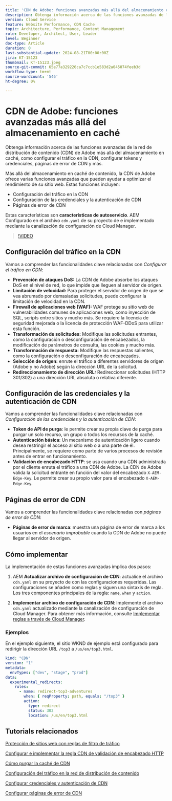 ```yaml
---
title: 'CDN de Adobe: funciones avanzadas más allá del almacenamiento en caché'
description: Obtenga información acerca de las funciones avanzadas de la CDN de Adobe más allá del almacenamiento en caché, como configurar el tráfico en la CDN, configurar tokens y credenciales, páginas de error de CDN y más.
version: Cloud Service
feature: Website Performance, CDN Cache
topic: Architecture, Performance, Content Management
role: Developer, Architect, User, Leader
level: Beginner
doc-type: Article
duration: 0
last-substantial-update: 2024-08-21T00:00:00Z
jira: KT-15123
thumbnail: KT-15123.jpeg
source-git-commit: 65e77a329226ca7c7ccb1e583d2a045074feeb3d
workflow-type: tm+mt
source-wordcount: '546'
ht-degree: 0%

---
```



# CDN de Adobe: funciones avanzadas más allá del almacenamiento en caché

Obtenga información acerca de las funciones avanzadas de la red de distribución de contenido (CDN) de Adobe más allá del almacenamiento en caché, como configurar el tráfico en la CDN, configurar tokens y credenciales, páginas de error de CDN y más.

Más allá del almacenamiento en caché de contenido, la CDN de Adobe ofrece varias funciones avanzadas que pueden ayudar a optimizar el rendimiento de su sitio web. Estas funciones incluyen:

- Configuración del tráfico en la CDN
- Configuración de las credenciales y la autenticación de CDN
- Páginas de error de CDN

Estas características son **características de autoservicio**. AEM Configurado en el archivo `cdn.yaml` de su proyecto de e implementado mediante la canalización de configuración de Cloud Manager.

>[!VIDEO](https://video.tv.adobe.com/v/3433104?quality=12&learn=on)

## Configuración del tráfico en la CDN

Vamos a comprender las funcionalidades clave relacionadas con _Configurar el tráfico en CDN_:

- **Prevención de ataques DoS:** La CDN de Adobe absorbe los ataques DoS en el nivel de red, lo que impide que lleguen al servidor de origen.
- **Limitación de velocidad:** Para proteger el servidor de origen de que se vea abrumado por demasiadas solicitudes, puede configurar la limitación de velocidad en la CDN.
- **Firewall de aplicaciones web (WAF):** WAF protege su sitio web de vulnerabilidades comunes de aplicaciones web, como inyección de SQL, scripts entre sitios y mucho más. Se requiere la licencia de seguridad mejorada o la licencia de protección WAF-DDoS para utilizar esta función.
- **Transformación de solicitudes:** Modifique las solicitudes entrantes, como la configuración o desconfiguración de encabezados, la modificación de parámetros de consulta, las cookies y mucho más.
- **Transformación de respuesta:** Modifique las respuestas salientes, como la configuración o desconfiguración de encabezados.
- **Selección de origen:** enrute el tráfico a diferentes servidores de origen (Adobe y no Adobe) según la dirección URL de la solicitud.
- **Redireccionamiento de dirección URL:** Redireccionar solicitudes (HTTP 301/302) a una dirección URL absoluta o relativa diferente.

## Configuración de las credenciales y la autenticación de CDN

Vamos a comprender las funcionalidades clave relacionadas con _Configuración de las credenciales y la autenticación de CDN_:

- **Token de API de purga**: le permite crear su propia clave de purga para purgar un solo recurso, un grupo o todos los recursos de la caché.
- **Autenticación básica**: Un mecanismo de autenticación ligero cuando desea restringir el acceso al sitio web o a una parte de él. Principalmente, se requiere como parte de varios procesos de revisión antes de entrar en funcionamiento.
- **Validación de encabezado HTTP**: se usa cuando una CDN administrada por el cliente enruta el tráfico a una CDN de Adobe. La CDN de Adobe valida la solicitud entrante en función del valor del encabezado `X-AEM-Edge-Key`. Le permite crear su propio valor para el encabezado `X-AEM-Edge-Key`.

## Páginas de error de CDN

Vamos a comprender las funcionalidades clave relacionadas con _páginas de error de CDN_:

- **Páginas de error de marca**: muestra una página de error de marca a los usuarios en el _escenario improbable_ cuando la CDN de Adobe no puede llegar al servidor de origen.

## Cómo implementar

La implementación de estas funciones avanzadas implica dos pasos:

1. AEM **Actualizar archivo de configuración de CDN**: actualice el archivo `cdn.yaml` en su proyecto de con las configuraciones requeridas. Las configuraciones se añaden como reglas y siguen una sintaxis de regla. Los tres componentes principales de la regla: `name`, `when` y `action`.

2. **Implementar archivo de configuración de CDN**: Implemente el archivo `cdn.yaml` actualizado mediante la canalización de configuración de Cloud Manager. Para obtener más información, consulte [Implementar reglas a través de Cloud Manager](https://experienceleague.adobe.com/en/docs/experience-manager-learn/cloud-service/security/traffic-filter-and-waf-rules/how-to-setup#deploy-rules-through-cloud-manager).

### Ejemplos

En el ejemplo siguiente, el sitio WKND de ejemplo está configurado para redirigir la dirección URL `/top3` a `/us/en/top3.html`.

```yaml
kind: "CDN"
version: "1"
metadata:
  envTypes: ["dev", "stage", "prod"]
data:
  experimental_redirects:
    rules:
      - name: redirect-top3-adventures
        when: { reqProperty: path, equals: "/top3" }
        action:
          type: redirect
          status: 302
          location: /us/en/top3.html
```

## Tutorials relacionados

[Protección de sitios web con reglas de filtro de tráfico](https://experienceleague.adobe.com/es/docs/experience-manager-learn/cloud-service/security/traffic-filter-and-waf-rules/overview)

[Configurar e implementar la regla CDN de validación de encabezado HTTP](https://experienceleague.adobe.com/en/docs/experience-manager-learn/cloud-service/content-delivery/custom-domain-names-with-customer-managed-cdn#configure-and-deploy-http-header-validation-cdn-rule)

[Cómo purgar la caché de CDN](https://experienceleague.adobe.com/en/docs/experience-manager-learn/cloud-service/caching/how-to/purge-cache)

[Configuración del tráfico en la red de distribución de contenido](https://experienceleague.adobe.com/en/docs/experience-manager-cloud-service/content/implementing/content-delivery/cdn-configuring-traffic#client-side-redirectors)

[Configurar credenciales y autenticación de CDN](https://experienceleague.adobe.com/en/docs/experience-manager-cloud-service/content/implementing/content-delivery/cdn-credentials-authentication)

[Configurar páginas de error de CDN](https://experienceleague.adobe.com/en/docs/experience-manager-cloud-service/content/implementing/content-delivery/cdn-error-pages)
